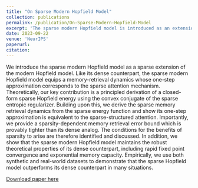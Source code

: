 ```yaml
---
title: "On Sparse Modern Hopfield Model"
collection: publications
permalink: /publication/On-Sparse-Modern-Hopfield-Model
excerpt: 'The sparse modern Hopfield model is introduced as an extension of the dense modern Hopfield model, offering a one-step approximation of the sparse attention mechanism. The model's key contribution is a closed-form sparse Hopfield energy derived from a sparse entropic regularizer, demonstrating improved memory retrieval performance over the dense Hopfiled model.'
date: 2023-09-22
venue: 'NeurIPS'
paperurl: 
citation: 
---
```


We introduce the sparse modern Hopfield model as a sparse extension of the modern Hopfield model. Like its dense counterpart, 
the sparse modern Hopfield model equips a memory-retrieval dynamics whose one-step approximation corresponds to
the sparse attention mechanism. Theoretically, our key contribution is a principled
derivation of a closed-form sparse Hopfield energy using the convex conjugate of
the sparse entropic regularizer. Building upon this, we derive the sparse memory
retrieval dynamics from the sparse energy function and show its one-step approximation is equivalent to the sparse-structured attention. Importantly, we provide a
sparsity-dependent memory retrieval error bound which is provably tighter than
its dense analog. The conditions for the benefits of sparsity to arise are therefore
identified and discussed. In addition, we show that the sparse modern Hopfield
model maintains the robust theoretical properties of its dense counterpart, including
rapid fixed point convergence and exponential memory capacity. Empirically, we
use both synthetic and real-world datasets to demonstrate that the sparse Hopfield
model outperforms its dense counterpart in many situations.

[Download paper here](http://academicpages.github.io/files/2309.12673.pdf)

